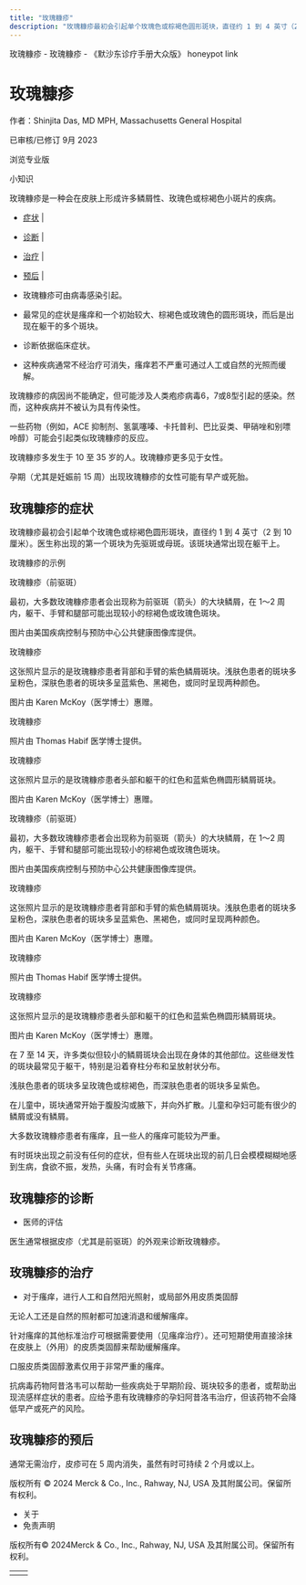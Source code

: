 ```yaml
---
title: "玫瑰糠疹"
description: "玫瑰糠疹最初会引起单个玫瑰色或棕褐色圆形斑块，直径约 1 到 4 英寸（2 到 10 厘米）。医生称出现的第一个斑块为先驱斑或母斑。该斑块通常出现在躯干上。"
---
```


﻿玫瑰糠疹 \- 玫瑰糠疹 \- 《默沙东诊疗手册大众版》 honeypot link

# 玫瑰糠疹

作者：Shinjita Das, MD MPH, Massachusetts General Hospital

已审核/已修订 9月 2023

浏览专业版

小知识

玫瑰糠疹是一种会在皮肤上形成许多鳞屑性、玫瑰色或棕褐色小斑片的疾病。

- [症状](#症状_v791527_zh) \|
- [诊断](#诊断_v791531_zh) \|
- [治疗](#治疗_v12823867_zh) \|
- [预后](#预后_v12823864_zh) \|

- 玫瑰糠疹可由病毒感染引起。

- 最常见的症状是瘙痒和一个初始较大、棕褐色或玫瑰色的圆形斑块，而后是出现在躯干的多个斑块。

- 诊断依据临床症状。

- 这种疾病通常不经治疗可消失，瘙痒若不严重可通过人工或自然的光照而缓解。


玫瑰糠疹的病因尚不能确定，但可能涉及人类疱疹病毒6，7或8型引起的感染。然而，这种疾病并不被认为具有传染性。

一些药物（例如，ACE 抑制剂、氢氯噻嗪、卡托普利、巴比妥类、甲硝唑和别嘌呤醇）可能会引起类似玫瑰糠疹的反应。

玫瑰糠疹多发生于 10 至 35 岁的人。玫瑰糠疹更多见于女性。

孕期（尤其是妊娠前 15 周）出现玫瑰糠疹的女性可能有早产或死胎。

## 玫瑰糠疹的症状

玫瑰糠疹最初会引起单个玫瑰色或棕褐色圆形斑块，直径约 1 到 4 英寸（2 到 10 厘米）。医生称出现的第一个斑块为先驱斑或母斑。该斑块通常出现在躯干上。

玫瑰糠疹的示例



玫瑰糠疹（前驱斑）

最初，大多数玫瑰糠疹患者会出现称为前驱斑（箭头）的大块鳞屑，在 1～2 周内，躯干、手臂和腿部可能出现较小的棕褐色或玫瑰色斑块。

图片由美国疾病控制与预防中心公共健康图像库提供。



玫瑰糠疹

这张照片显示的是玫瑰糠疹患者背部和手臂的紫色鳞屑斑块。浅肤色患者的斑块多呈粉色，深肤色患者的斑块多呈蓝紫色、黑褐色，或同时呈现两种颜色。

图片由 Karen McKoy（医学博士）惠赠。



玫瑰糠疹

照片由 Thomas Habif 医学博士提供。



玫瑰糠疹

这张照片显示的是玫瑰糠疹患者头部和躯干的红色和蓝紫色椭圆形鳞屑斑块。

图片由 Karen McKoy（医学博士）惠赠。



玫瑰糠疹（前驱斑）

最初，大多数玫瑰糠疹患者会出现称为前驱斑（箭头）的大块鳞屑，在 1～2 周内，躯干、手臂和腿部可能出现较小的棕褐色或玫瑰色斑块。

图片由美国疾病控制与预防中心公共健康图像库提供。



玫瑰糠疹

这张照片显示的是玫瑰糠疹患者背部和手臂的紫色鳞屑斑块。浅肤色患者的斑块多呈粉色，深肤色患者的斑块多呈蓝紫色、黑褐色，或同时呈现两种颜色。

图片由 Karen McKoy（医学博士）惠赠。



玫瑰糠疹

照片由 Thomas Habif 医学博士提供。



玫瑰糠疹

这张照片显示的是玫瑰糠疹患者头部和躯干的红色和蓝紫色椭圆形鳞屑斑块。

图片由 Karen McKoy（医学博士）惠赠。

在 7 至 14 天，许多类似但较小的鳞屑斑块会出现在身体的其他部位。这些继发性的斑块最常见于躯干，特别是沿着脊柱分布和呈放射状分布。

浅肤色患者的斑块多呈玫瑰色或棕褐色，而深肤色患者的斑块多呈紫色。

在儿童中，斑块通常开始于腹股沟或腋下，并向外扩散。儿童和孕妇可能有很少的鳞屑或没有鳞屑。

大多数玫瑰糠疹患者有瘙痒，且一些人的瘙痒可能较为严重。

有时斑块出现之前没有任何的症状，但有些人在斑块出现的前几日会模模糊糊地感到生病，食欲不振，发热，头痛，有时会有关节疼痛。

## 玫瑰糠疹的诊断

- 医师的评估


医生通常根据皮疹（尤其是前驱斑）的外观来诊断玫瑰糠疹。

## 玫瑰糠疹的治疗

- 对于瘙痒，进行人工和自然阳光照射，或局部外用皮质类固醇


无论人工还是自然的照射都可加速消退和缓解瘙痒。

针对瘙痒的其他标准治疗可根据需要使用（见瘙痒治疗）。还可短期使用直接涂抹在皮肤上（外用）的皮质类固醇来帮助缓解瘙痒。

口服皮质类固醇激素仅用于非常严重的瘙痒。

抗病毒药物阿昔洛韦可以帮助一些疾病处于早期阶段、斑块较多的患者，或帮助出现流感样症状的患者。应给予患有玫瑰糠疹的孕妇阿昔洛韦治疗，但该药物不会降低早产或死产的风险。

## 玫瑰糠疹的预后

通常无需治疗，皮疹可在 5 周内消失，虽然有时可持续 2 个月或以上。



版权所有 © 2024
Merck & Co., Inc., Rahway, NJ, USA 及其附属公司。保留所有权利。

- 关于
- 免责声明

版权所有© 2024Merck & Co., Inc., Rahway, NJ, USA 及其附属公司。保留所有权利。

|     |     |
| --- | --- |
|  |  |